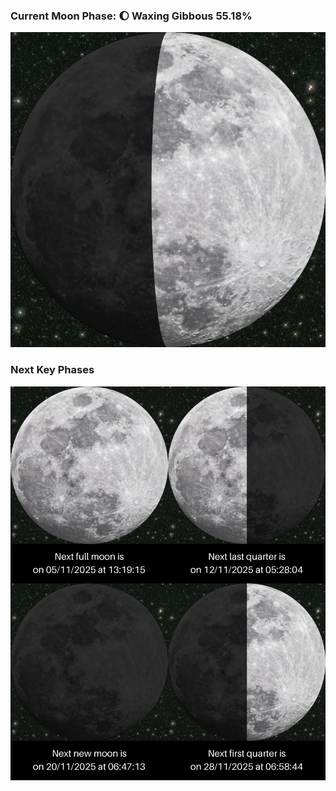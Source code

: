 ### Current Moon Phase: 🌔 Waxing Gibbous 55.18%
![Moon Phase](moonphase.png)
### Next Key Phases
![Gallery](gallery.png)